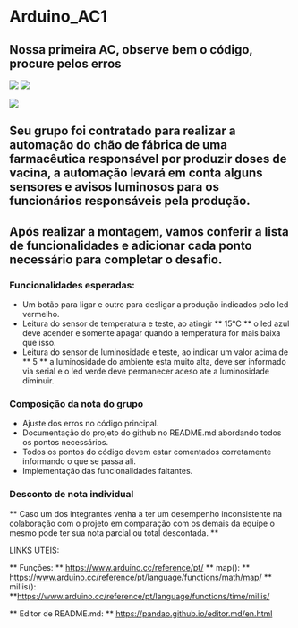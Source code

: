 # Arduino_AC1
## Nossa primeira AC, observe bem o código, procure pelos erros

![](https://img.shields.io/github/forks/Leoruiz197/Arduino_AC1)
![](https://img.shields.io/github/stars/Leoruiz197/Arduino_AC1)

![](https://github.com/Leoruiz197/Arduino_AC1/blob/main/AC1.png)

## Seu grupo foi contratado para realizar a automação do chão de fábrica de uma farmacêutica responsável por produzir doses de vacina, a automação levará em conta alguns sensores e avisos luminosos para os funcionários responsáveis pela produção.

## Após realizar a montagem, vamos conferir a lista de funcionalidades e adicionar cada ponto necessário para completar o desafio.

### Funcionalidades esperadas:

- Um botão para ligar e outro para desligar a produção indicados pelo led vermelho.
- Leitura do sensor de temperatura e teste, ao atingir ** 15℃ ** o led azul deve acender e somente apagar quando a temperatura for mais baixa que isso.
- Leitura do sensor de luminosidade e teste, ao indicar um valor acima de ** 5 ** a luminosidade do ambiente esta muito alta, deve ser informado via serial e o led verde deve permanecer aceso ate a luminosidade diminuir.

### Composição da nota do grupo
- Ajuste dos erros no código principal.
- Documentação do projeto do github no README.md abordando todos os pontos necessários.
- Todos os pontos do código devem estar comentados corretamente informando o que se passa ali.
- Implementação das funcionalidades faltantes.

### Desconto de nota individual

** Caso um dos integrantes venha a ter um desempenho inconsistente na colaboração com o projeto em comparação com os demais da equipe o mesmo pode ter sua nota parcial ou total descontada. **

LINKS UTEIS:

** Funções: ** https://www.arduino.cc/reference/pt/
** map():  ** https://www.arduino.cc/reference/pt/language/functions/math/map/
** millis(): **https://www.arduino.cc/reference/pt/language/functions/time/millis/

** Editor de README.md: ** https://pandao.github.io/editor.md/en.html
